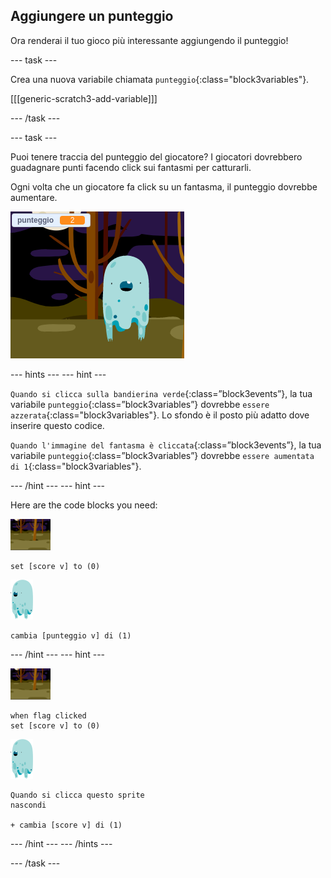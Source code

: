 ## Aggiungere un punteggio

Ora renderai il tuo gioco più interessante aggiungendo il punteggio!

\--- task \---

Crea una nuova variabile chiamata `punteggio`{:class="block3variables"}.

[[[generic-scratch3-add-variable]]]

\--- /task \---

\--- task \---

Puoi tenere traccia del punteggio del giocatore? I giocatori dovrebbero guadagnare punti facendo click sui fantasmi per catturarli.

Ogni volta che un giocatore fa click su un fantasma, il punteggio dovrebbe aumentare.

![Aumentare il punteggio](images/ghost-score-test.png)

\--- hints \--- \--- hint \---

`Quando si clicca sulla bandierina verde`{:class=”block3events”}, la tua variabile `punteggio`{:class=”block3variables”} dovrebbe `essere azzerata`{:class="block3variables"}. Lo sfondo è il posto più adatto dove inserire questo codice.

`Quando l'immagine del fantasma è cliccata`{:class=”block3events”}, la tua variabile `punteggio`{:class=”block3variables”} dovrebbe `essere aumentata di 1`{:class="block3variables"}.

\--- /hint \--- \--- hint \---

Here are the code blocks you need:

![icona scenario](images/ghost-backdrop.png)

```blocks3
set [score v] to (0)
```

![sprite del fantasma](images/ghost-sprite.png)

```blocks3
cambia [punteggio v] di (1)
```

\--- /hint \--- \--- hint \---

![icona scenario](images/ghost-backdrop.png)

```blocks3
when flag clicked
set [score v] to (0)
```

![sprite del fantasma](images/ghost-sprite.png)

```blocks3
Quando si clicca questo sprite
nascondi

+ cambia [score v] di (1)
```

\--- /hint \--- \--- /hints \---

\--- /task \---